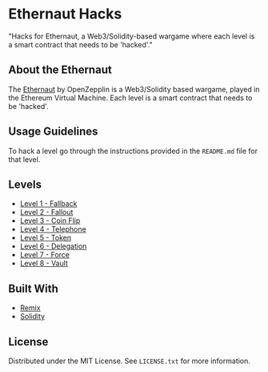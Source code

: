 # Ethernaut Hacks

"Hacks for Ethernaut, a Web3/Solidity-based wargame where each level is a smart contract that needs to be 'hacked'."

## About the Ethernaut

The [Ethernaut](https://ethernaut.openzeppelin.com) by OpenZepplin is a Web3/Solidity based wargame, played in the Ethereum Virtual Machine. Each level is a smart contract that needs to be 'hacked'.

## Usage Guidelines
To hack a level go through the instructions provided in the `README.md` file for that level.

## Levels

- [Level 1 - Fallback](https://github.com/PervezSH/ethernaut-hacks/tree/main/01-fallback)
- [Level 2 - Fallout](https://github.com/PervezSH/ethernaut-hacks/tree/main/02-fallout)
- [Level 3 - Coin Flip](https://github.com/PervezSH/ethernaut-hacks/tree/main/03-coin-flip)
- [Level 4 - Telephone](/04-telephone/)
- [Level 5 - Token](/05-token/)
- [Level 6 - Delegation](/06-delegation/)
- [Level 7 - Force](/07-force/)
- [Level 8 - Vault](/08-vault/)

## Built With
- [Remix](https://remix.ethereum.org/)
- [Solidity](https://docs.soliditylang.org/en/v0.8.13/)

## License
Distributed under the MIT License. See `LICENSE.txt` for more information.
